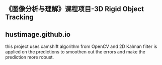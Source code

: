 《图像分析与理解》课程项目-3D Rigid Object Tracking
------
## hustimage.github.io

 this project uses camshift algorithm from OpenCV and 2D Kalman filter is applied on the predictions to smoothen out the errors and make the prediction more robust. 

